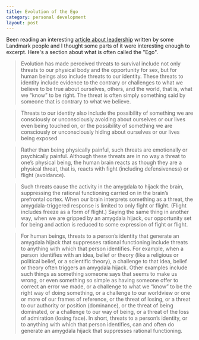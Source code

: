 ```yaml
---
title: Evolution of the Ego
category: personal development
layout: post
---
```


Been reading an interesting [article about leadership](http://ssrn.com/abstract=1585976) written by some Landmark people
and I thought some parts of it were interesting enough to excerpt.  Here's a section about what is
often called the "Ego".

> Evolution has made perceived threats to survival include not
> only threats to our physical body and the opportunity for sex, but for human beings
> also include threats to our identity.  These threats to identity include evidence to the
> contrary or challenges to what we believe to be true about ourselves, others, and the
> world, that is, what we “know” to be right.  The threat is often simply something said
> by someone that is contrary to what we believe.

> Threats to our identity also include
> the possibility of something we are  consciously or unconsciously  avoiding about
> ourselves or our lives even being touched on, or the possibility of something we are
> consciously or unconsciously hiding about ourselves or our lives being exposed

> Rather than being physically painful, such threats are emotionally or
> psychically painful.  Although these threats are in no way a threat to one’s physical
> being, the human brain reacts as though they are a physical threat, that is, reacts with
> fight (including defensiveness) or flight (avoidance).

> Such threats cause the activity in the amygdala to hijack the brain, suppressing
> the rational functioning carried on in the brain’s prefrontal cortex.  When our brain
> interprets something as a threat, the amygdala-triggered response is limited to only
> fight or flight.  (Flight includes freeze as a form of flight.)  Saying the same thing in
> another way, when we are gripped by an amygdala hijack, our opportunity set for
> being and action is reduced to some expression of fight or flight.

> For human beings, threats to a person’s identity that generate an amygdala
> hijack that suppresses rational functioning include threats to anything with which that
> person identifies.  For example, when a person identifies with an idea, belief or theory
> (like a religious or political belief, or a scientific theory), a challenge to that idea,
> belief or theory often triggers an amygdala hijack.  Other examples include such
> things as something someone says that seems to make us wrong, or even something so
> simple as having someone offer to correct an error we made, or a challenge to what
> we “know” to be the right way of doing something, or a challenge to our worldview or
> one or more of our frames of reference, or the threat of losing, or a threat to our
> authority or position (dominance), or the threat of being dominated, or a challenge to
> our way of being, or a threat of the loss of admiration (losing face). In short, threats to
> a person’s identity, or to anything with which that person identifies, can and often do
> generate an amygdala hijack that suppresses rational functioning.
